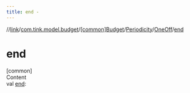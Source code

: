 ```yaml
---
title: end -
---
```

//[link](../../../../index.md)/[com.tink.model.budget](../../../index.md)/[[common]Budget](../../index.md)/[Periodicity](../index.md)/[OneOff](index.md)/[end](end.md)



# end  
[common]  
Content  
val [end](end.md): <ERROR CLASS>  



